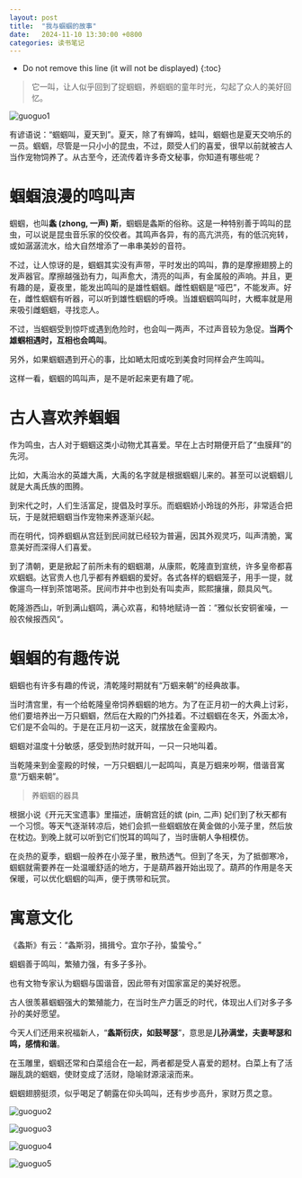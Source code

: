 ```yaml
---
layout: post
title:  "我与蝈蝈的故事"
date:   2024-11-10 13:30:00 +0800
categories: 读书笔记
---
```


* Do not remove this line (it will not be displayed)
{:toc}

> 它一叫，让人似乎回到了捉蝈蝈，养蝈蝈的童年时光，勾起了众人的美好回忆。

![guoguo1](/assets/images/202411/guoguo1.png)


有谚语说：“蝈蝈叫，夏天到”。夏天，除了有蝉鸣，蛙叫，蝈蝈也是夏天交响乐的一员。蝈蝈，尽管是一只小小的昆虫，不过，颇受人们的喜爱，很早以前就被古人当作宠物饲养了。从古至今，还流传着许多奇文秘事，你知道有哪些呢？

# 蝈蝈浪漫的鸣叫声

蝈蝈，也叫**螽 (zhong, 一声) 斯**，蝈蝈是螽斯的俗称。这是一种特别善于鸣叫的昆虫，可以说是昆虫音乐家的佼佼者。其鸣声各异，有的高亢洪亮，有的低沉宛转，或如潺潺流水，给大自然增添了一串串美妙的音符。

不过，让人惊讶的是，蝈蝈其实没有声带，平时发出的鸣叫，靠的是摩擦翅膀上的发声器官。摩擦越强劲有力，叫声愈大，清亮的叫声，有金属般的声响。并且，更有趣的是，夏夜里，能发出鸣叫的是雄性蝈蝈。雌性蝈蝈是“哑巴”，不能发声。好在，雌性蝈蝈有听器，可以听到雄性蝈蝈的呼唤。当雄蝈蝈鸣叫时，大概率就是用来吸引雌蝈蝈，寻找恋人。

不过，当蝈蝈受到惊吓或遇到危险时，也会叫一两声，不过声音较为急促。**当两个雄蝈相遇时，互相也会鸣叫**。

另外，如果蝈蝈遇到开心的事，比如嗮太阳或吃到美食时同样会产生鸣叫。

这样一看，蝈蝈的鸣叫声，是不是听起来更有趣了呢。

# 古人喜欢养蝈蝈

作为鸣虫，古人对于蝈蝈这类小动物尤其喜爱。早在上古时期便开启了“虫膜拜”的先河。

比如，大禹治水的英雄大禹，大禹的名字就是根据蝈蝈儿来的。甚至可以说蝈蝈儿就是大禹氏族的图腾。

到宋代之时，人们生活富足，提倡及时享乐。而蝈蝈娇小玲珑的外形，非常适合把玩，于是就把蝈蝈当作宠物来养逐渐兴起。

而在明代，饲养蝈蝈从宫廷到民间就已经较为普遍，因其外观灵巧，叫声清脆，寓意美好而深得人们喜爱。

到了清朝，更是掀起了前所未有的蝈蝈潮，从康熙，乾隆直到宣统，许多皇帝都喜欢蝈蝈。达官贵人也几乎都有养蝈蝈的爱好。各式各样的蝈蝈笼子，用手一提，就像遛鸟一样到茶馆喝茶。民间市井中也到处有叫卖声，熙熙攘攘，颇具风气。

乾隆游西山，听到满山蝈鸣，满心欢喜，和特地赋诗一首：”雅似长安铜雀噪，一般农候报西风“。

# 蝈蝈的有趣传说

蝈蝈也有许多有趣的传说，清乾隆时期就有“万蝈来朝”的经典故事。

当时清宫里，有一个给乾隆皇帝饲养蝈蝈的地方。为了在正月初一的大典上讨彩，他们要培养出一万只蝈蝈，然后在大殿的门外挂着。不过蝈蝈在冬天，外面太冷，它们是不会叫的。于是在正月初一这天，就摆放在金銮殿内。

蝈蝈对温度十分敏感，感受到热时就开叫，一只一只地叫着。

当乾隆来到金銮殿的时候，一万只蝈蝈儿一起鸣叫，真是万蝈来吵啊，借谐音寓意“万蝈来朝”。

> 养蝈蝈的器具

根据小说《开元天宝遗事》里描述，唐朝宫廷的嫔 (pin, 二声) 妃们到了秋天都有一个习惯。等天气逐渐转凉后，她们会抓一些蝈蝈放在黄金做的小笼子里，然后放在枕边。到晚上就可以听到它们悦耳的鸣叫了，当时唐朝人争相模仿。

在炎热的夏季，蝈蝈一般养在小笼子里，散热透气。但到了冬天，为了抵御寒冷，蝈蝈就需要养在一处温暖舒适的地方，于是葫芦器开始出现了。葫芦的作用是冬天保暖，可以优化蝈蝈的叫声，便于携带和玩赏。

# 寓意文化

《螽斯》有云：“螽斯羽，揖揖兮。宜尔子孙，蛰蛰兮。”

蝈蝈善于鸣叫，繁殖力强，有多子多孙。

也有文物专家认为蝈蝈与国谐音，因此带有对国家富足的美好祝愿。

古人很羡慕蝈蝈强大的繁殖能力，在当时生产力匮乏的时代，体现出人们对多子多孙的美好愿望。

今天人们还用来祝福新人，“**螽斯衍庆，如鼓琴瑟**”，意思是**儿孙满堂，夫妻琴瑟和鸣，感情和谐**。

在玉雕里，蝈蝈还常和白菜组合在一起，两者都是受人喜爱的题材。白菜上有了活蹦乱跳的蝈蝈，使财变成了活财，隐喻财源滚滚而来。

蝈蝈翅膀挺须，似乎喝足了朝露在仰头鸣叫，还有步步高升，家财万贯之意。

![guoguo2](/assets/images/202411/guoguo2.png)

![guoguo3](/assets/images/202411/guoguo3.png)

![guoguo4](/assets/images/202411/guoguo4.png)

![guoguo5](/assets/images/202411/guoguo5.png)


